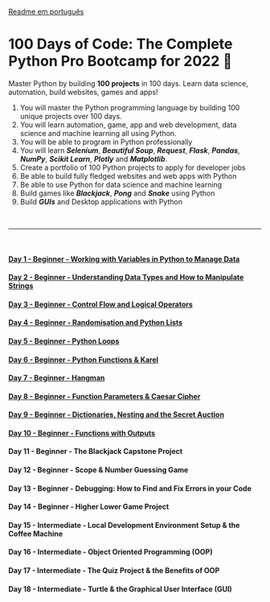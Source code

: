 
[Readme em português](https://github.com/mardenmnt/100-days-of-code/blob/main/README-ptbr.md)

# 100 Days of Code: The Complete Python Pro Bootcamp for 2022 :snake:

Master Python by building **100 projects** in 100 days. Learn data science, automation, build websites, games and apps!

1. You will master the Python programming language by building 100 unique projects over 100 days.
2. You will learn automation, game, app and web development, data science and machine learning all using Python.
3. You will be able to program in Python professionally
4. You will learn _**Selenium**_, _**Beautiful Soup**_, _**Request**_, _**Flask**_, _**Pandas**_, _**NumPy**_, _**Scikit Learn**_, _**Plotly**_ and _**Matplotlib**_.
5. Create a portfolio of 100 Python projects to apply for developer jobs
6. Be able to build fully fledged websites and web apps with Python
7. Be able to use Python for data science and machine learning
8. Build games like _**Blackjack**_, _**Pong**_ and _**Snake**_ using Python
9. Build _**GUIs**_ and Desktop applications with Python

<br>

---

<br>

#### [Day 1 - Beginner - Working with Variables in Python to Manage Data](https://github.com/mardenmnt/100-days-of-code/tree/main/day_1)

#### [Day 2 - Beginner - Understanding Data Types and How to Manipulate Strings](https://github.com/mardenmnt/100-days-of-code/tree/main/day_2)

#### [Day 3 - Beginner - Control Flow and Logical Operators](https://github.com/mardenmnt/100-days-of-code/tree/main/day_3)

#### [Day 4 - Beginner - Randomisation and Python Lists](https://github.com/mardenmnt/100-days-of-code/tree/main/day_4)

#### [Day 5 - Beginner - Python Loops](https://github.com/mardenmnt/100-days-of-code/tree/main/day_5)

#### [Day 6 - Beginner - Python Functions & Karel](https://github.com/mardenmnt/100-days-of-code/tree/main/day_6)

#### [Day 7 - Beginner - Hangman](https://github.com/mardenmnt/100-days-of-code/tree/main/day_7)

#### [Day 8 - Beginner - Function Parameters & Caesar Cipher](https://github.com/mardenmnt/100-days-of-code/tree/main/day_8)

#### [Day 9 - Beginner - Dictionaries, Nesting and the Secret Auction](https://github.com/mardenmnt/100-days-of-code/tree/main/day_9)

#### [Day 10 - Beginner - Functions with Outputs](https://github.com/mardenmnt/100-days-of-code/tree/main/day_10)

#### Day 11 - Beginner - The Blackjack Capstone Project

#### Day 12  - Beginner - Scope & Number Guessing Game

#### Day 13 - Beginner - Debugging: How to Find and Fix Errors in your Code

#### Day 14 - Beginner - Higher Lower Game Project

#### Day 15 - Intermediate - Local Development Environment Setup & the Coffee Machine

#### Day 16  - Intermediate - Object Oriented Programming (OOP)

#### Day 17 - Intermediate - The Quiz Project & the Benefits of OOP

#### Day 18 - Intermediate - Turtle & the Graphical User Interface (GUI)
